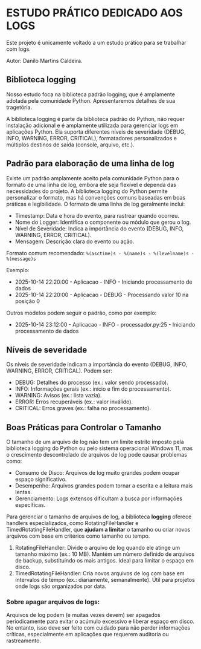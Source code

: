 # ESTUDO PRÁTICO DEDICADO AOS LOGS
Este projeto é unicamente voltado a um estudo prático para se trabalhar com logs. 

Autor: Danilo Martins Caldeira. 

## Biblioteca logging
Nosso estudo foca na biblioteca padrão logging, que é amplamente adotada pela comunidade Python. Apresentaremos detalhes de sua tragetória. 

A biblioteca logging é parte da biblioteca padrão do Python, não requer instalação adicional e é amplamente utilizada para gerenciar logs em aplicações Python. Ela suporta diferentes níveis de severidade (DEBUG, INFO, WARNING, ERROR, CRITICAL), formatadores personalizados e múltiplos destinos de saída (console, arquivo, etc.).

## Padrão para elaboração de uma linha de log
Existe um padrão amplamente aceito pela comunidade Python para o formato de uma linha de log, embora ele seja flexível e dependa das necessidades do projeto. A biblioteca logging do Python permite personalizar o formato, mas há convenções comuns baseadas em boas práticas e legibilidade. O formato de uma linha de log geralmente inclui:

- Timestamp: Data e hora do evento, para rastrear quando ocorreu.
- Nome do Logger: Identifica o componente ou módulo que gerou o log.
- Nível de Severidade: Indica a importância do evento (DEBUG, INFO, WARNING, ERROR, CRITICAL).
- Mensagem: Descrição clara do evento ou ação.

Formato comum recomendado:
```%(asctime)s - %(name)s - %(levelname)s - %(message)s```

Exemplo:
- 2025-10-14 22:20:00 - Aplicacao - INFO - Iniciando processamento de dados
- 2025-10-14 22:20:00 - Aplicacao - DEBUG - Processando valor 10 na posição 0

Outros modelos podem seguir o padrão, como por exemplo:
- 2025-10-14 23:12:00 - Aplicacao - INFO - processador.py:25 - Iniciando processamento de dados


## Níveis de severidade
Os níveis de severidade indicam a importância do evento (DEBUG, INFO, WARNING, ERROR, CRITICAL). Podem ser:

- DEBUG: Detalhes do processo (ex.: valor sendo processado).
- INFO: Informações gerais (ex.: início e fim do processamento).
- WARNING: Avisos (ex.: lista vazia).
- ERROR: Erros recuperáveis (ex.: valor inválido).
- CRITICAL: Erros graves (ex.: falha no processamento).


## Boas Práticas para Controlar o Tamanho
O tamanho de um arquivo de log não tem um limite estrito imposto pela biblioteca logging do Python ou pelo sistema operacional Windows 11, mas o crescimento descontrolado de arquivos de log pode causar problemas como:

- Consumo de Disco: Arquivos de log muito grandes podem ocupar espaço significativo.
- Desempenho: Arquivos grandes podem tornar a escrita e a leitura mais lentas.
- Gerenciamento: Logs extensos dificultam a busca por informações específicas.

Para gerenciar o tamanho de arquivos de log, a biblioteca **logging** oferece handlers especializados, como RotatingFileHandler e TimedRotatingFileHandler, que **ajudam a limitar** o tamanho ou criar novos arquivos com base em critérios como tamanho ou tempo.

1. RotatingFileHandler: Divide o arquivo de log quando ele atinge um tamanho máximo (ex.: 10 MB). Mantém um número definido de arquivos de backup, substituindo os mais antigos. Ideal para limitar o espaço em disco.
2. TimedRotatingFileHandler: Cria novos arquivos de log com base em intervalos de tempo (ex.: diariamente, semanalmente). Útil para projetos onde logs são organizados por data.

### Sobre apagar arquivos de logs:
Arquivos de log podem (e muitas vezes devem) ser apagados periodicamente para evitar o acúmulo excessivo e liberar espaço em disco. No entanto, isso deve ser feito com cuidado para não perder informações críticas, especialmente em aplicações que requerem auditoria ou rastreamento.